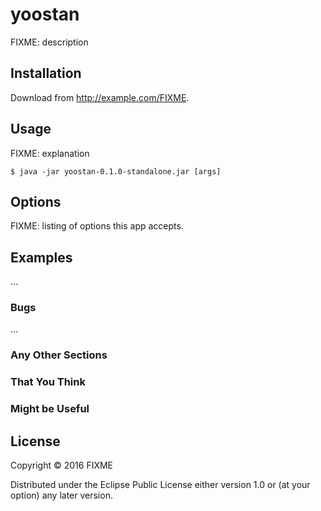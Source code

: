 # yoostan

FIXME: description

## Installation

Download from http://example.com/FIXME.

## Usage

FIXME: explanation

    $ java -jar yoostan-0.1.0-standalone.jar [args]

## Options

FIXME: listing of options this app accepts.

## Examples

...

### Bugs

...

### Any Other Sections
### That You Think
### Might be Useful

## License

Copyright © 2016 FIXME

Distributed under the Eclipse Public License either version 1.0 or (at
your option) any later version.
